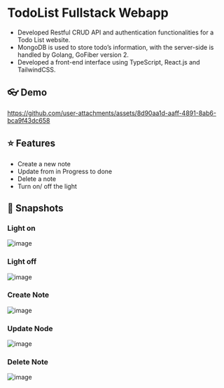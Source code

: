 # TodoList Fullstack Webapp
- Developed Restful CRUD API and authentication functionalities for a Todo List website.
- MongoDB is used to store todo’s information, with the server-side is handled by Golang, GoFiber version 2.
- Developed a front-end interface using TypeScript, React.js and TailwindCSS.

## 👓 Demo
https://github.com/user-attachments/assets/8d90aa1d-aaff-4891-8ab6-bca9f43dc658


## ⭐ Features
- Create a new note
- Update from in Progress to done
- Delete a note
- Turn on/ off the light

## 📸 Snapshots
### Light on
![image](https://github.com/user-attachments/assets/9f4044b2-62eb-4106-89a3-16412ca968e1)

### Light off
![image](https://github.com/user-attachments/assets/0a25c4e2-f7ae-4445-9864-5d53874a91b4)


### Create Note
![image](https://github.com/user-attachments/assets/8f18fc6b-d0dd-4b68-9f18-0d66baa8879f)

### Update Node
![image](https://github.com/user-attachments/assets/20159c60-1374-4dea-8048-36555df22a46)


### Delete Note
![image](https://github.com/user-attachments/assets/2a68513a-4521-4f40-a62d-597e823c2922)
